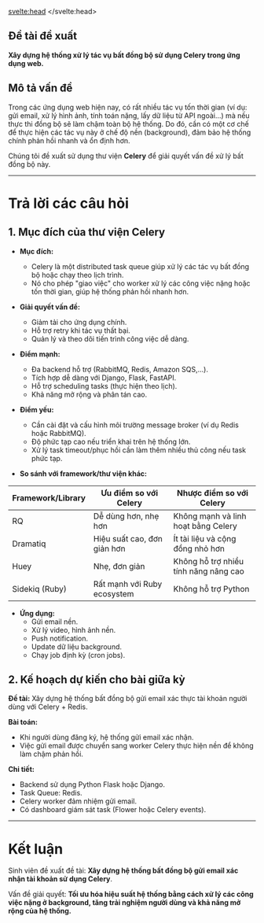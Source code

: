 <svelte:head>
	<title>Plan</title>
</svelte:head>

## Đề tài đề xuất

**Xây dựng hệ thống xử lý tác vụ bất đồng bộ sử dụng Celery trong ứng dụng web.**

## Mô tả vấn đề

Trong các ứng dụng web hiện nay, có rất nhiều tác vụ tốn thời gian (ví dụ: gửi email, xử lý hình ảnh, tính toán nặng, lấy dữ liệu từ API ngoài...) mà nếu thực thi đồng bộ sẽ làm chậm toàn bộ hệ thống. Do đó, cần có một cơ chế để thực hiện các tác vụ này ở chế độ nền (background), đảm bảo hệ thống chính phản hồi nhanh và ổn định hơn.

Chúng tôi đề xuất sử dụng thư viện **Celery** để giải quyết vấn đề xử lý bất đồng bộ này.

---

# Trả lời các câu hỏi

## 1. Mục đích của thư viện Celery

- **Mục đích:**
  - Celery là một distributed task queue giúp xử lý các tác vụ bất đồng bộ hoặc chạy theo lịch trình.
  - Nó cho phép "giao việc" cho worker xử lý các công việc nặng hoặc tốn thời gian, giúp hệ thống phản hồi nhanh hơn.

- **Giải quyết vấn đề:**
  - Giảm tải cho ứng dụng chính.
  - Hỗ trợ retry khi tác vụ thất bại.
  - Quản lý và theo dõi tiến trình công việc dễ dàng.

- **Điểm mạnh:**
  - Đa backend hỗ trợ (RabbitMQ, Redis, Amazon SQS,...).
  - Tích hợp dễ dàng với Django, Flask, FastAPI.
  - Hỗ trợ scheduling tasks (thực hiện theo lịch).
  - Khả năng mở rộng và phân tán cao.

- **Điểm yếu:**
  - Cần cài đặt và cấu hình môi trường message broker (ví dụ Redis hoặc RabbitMQ).
  - Độ phức tạp cao nếu triển khai trên hệ thống lớn.
  - Xử lý task timeout/phục hồi cần làm thêm nhiều thủ công nếu task phức tạp.

- **So sánh với framework/thư viện khác:**

| Framework/Library | Ưu điểm so với Celery         | Nhược điểm so với Celery         |
|-------------------|-------------------------------|----------------------------------|
| RQ                | Dễ dùng hơn, nhẹ hơn           | Không mạnh và linh hoạt bằng Celery |
| Dramatiq          | Hiệu suất cao, đơn giản hơn     | Ít tài liệu và cộng đồng nhỏ hơn   |
| Huey              | Nhẹ, đơn giản                  | Không hỗ trợ nhiều tính năng nâng cao |
| Sidekiq (Ruby)    | Rất mạnh với Ruby ecosystem    | Không hỗ trợ Python              |

- **Ứng dụng:**
  - Gửi email nền.
  - Xử lý video, hình ảnh nền.
  - Push notification.
  - Update dữ liệu background.
  - Chạy job định kỳ (cron jobs).

## 2. Kế hoạch dự kiến cho bài giữa kỳ

**Đề tài:** Xây dựng hệ thống bất đồng bộ gửi email xác thực tài khoản người dùng với Celery + Redis.

**Bài toán:**
- Khi người dùng đăng ký, hệ thống gửi email xác nhận.
- Việc gửi email được chuyển sang worker Celery thực hiện nền để không làm chậm phản hồi.

**Chi tiết:**
- Backend sử dụng Python Flask hoặc Django.
- Task Queue: Redis.
- Celery worker đảm nhiệm gửi email.
- Có dashboard giám sát task (Flower hoặc Celery events).

---

# Kết luận

Sinh viên đề xuất đề tài: **Xây dựng hệ thống bất đồng bộ gửi email xác nhận tài khoản sử dụng Celery**.

Vấn đề giải quyết: **Tối ưu hóa hiệu suất hệ thống bằng cách xử lý các công việc nặng ở background, tăng trải nghiệm người dùng và khả năng mở rộng của hệ thống.**